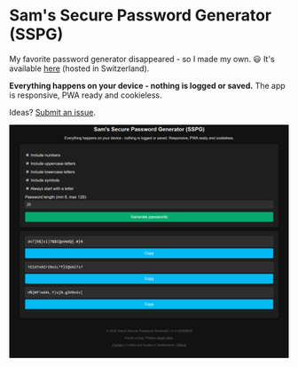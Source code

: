 # Sam's Secure Password Generator (SSPG)

My favorite password generator disappeared - so I made my own. 😃 It's available [here](https://sspg.ch) (hosted in Switzerland).

**Everything happens on your device - nothing is logged or saved.** The app is responsive, PWA ready and cookieless.

Ideas? [Submit an issue](https://github.com/samuelT2/secure-password-generator/issues/new/choose).

![App-Screenshot](https://github.com/samuelT2/secure-password-generator/blob/main/screenshot5.png "App-Screenshot")
